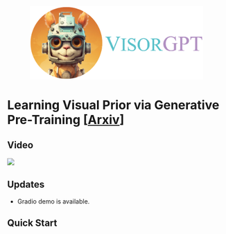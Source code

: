 <div align=center>
<img src="visorgpt_title.png" width="400">
</div>

# Learning Visual Prior via Generative Pre-Training [[Arxiv]()]

## Video
[![](https://i.ytimg.com/vi/iSEK3l2ZbIA/maxresdefault.jpg)](https://www.youtube.com/watch?v=iSEK3l2ZbIA "")

## Updates
- Gradio demo is available.

## Quick Start
